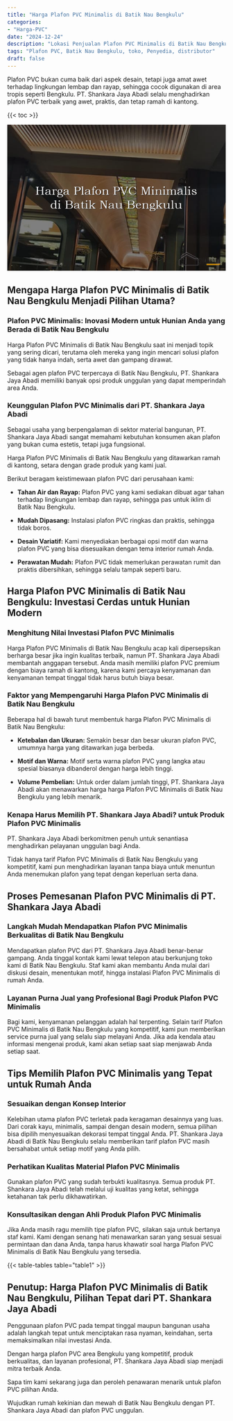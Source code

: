 ```yaml
---
title: "Harga Plafon PVC Minimalis di Batik Nau Bengkulu"
categories: 
- "Harga-PVC"
date: "2024-12-24"
description: "Lokasi Penjualan Plafon PVC Minimalis di Batik Nau Bengkulu bagi hunian, office, serta toko. Panel terbaik, variasi motif, variasi warna elegan, dengan jasa pemasangan dikerjakan oleh tim ahli serta jaminan resmi!|Servis penyediaan Plafon PVC Minimalis di Batik Nau Bengkulu untuk kebutuhan hunian, perkantoran, maupun ritel, beserta panel berkualitas dan instalasi oleh tim profesional dan jaminan resmi.|Solusi Plafon PVC Minimalis di Batik Nau Bengkulu yang andal bagi rumah, perkantoran, dan gerai, dengan panel terbaik dan pemasangan oleh tim berpengalaman dan kepastian resmi.|Distribusi Plafon PVC Minimalis di Batik Nau Bengkulu untuk tempat tinggal, kantor, serta gerai, beserta panel terbaik dan pemasangan ditangani oleh tenaga ahli ahli, lengkap dengan kepastian resmi.}"
tags: "Plafon PVC, Batik Nau Bengkulu, toko, Penyedia, distributor"
draft: false
---
```


Plafon PVC bukan cuma baik dari aspek desain, tetapi juga amat awet terhadap lingkungan lembap dan rayap, sehingga cocok digunakan di area tropis seperti Bengkulu. PT. Shankara Jaya Abadi selalu menghadirkan plafon PVC terbaik yang awet, praktis, dan tetap ramah di kantong.

{{< toc >}}

![Harga Plafon PVC Minimalis di Batik Nau Bengkulu](/images/Harga-PVC/Harga-Plafon-PVC-Minimalis-di-Batik-Nau-Bengkulu.png)


## Mengapa Harga Plafon PVC Minimalis di Batik Nau Bengkulu Menjadi Pilihan Utama?

### Plafon PVC Minimalis: Inovasi Modern untuk Hunian Anda yang Berada di Batik Nau Bengkulu

Harga Plafon PVC Minimalis di Batik Nau Bengkulu saat ini menjadi topik yang sering dicari, terutama oleh mereka yang ingin mencari solusi plafon yang tidak hanya indah, serta awet dan gampang dirawat.

Sebagai agen plafon PVC terpercaya di Batik Nau Bengkulu, PT. Shankara Jaya Abadi memiliki banyak opsi produk unggulan yang dapat memperindah area Anda.

### Keunggulan Plafon PVC Minimalis dari PT. Shankara Jaya Abadi

Sebagai usaha yang berpengalaman di sektor material bangunan, PT. Shankara Jaya Abadi sangat memahami kebutuhan konsumen akan plafon yang bukan cuma estetis, tetapi juga fungsional.

Harga Plafon PVC Minimalis di Batik Nau Bengkulu yang ditawarkan ramah di kantong, setara dengan grade produk yang kami jual.

Berikut beragam keistimewaan plafon PVC dari perusahaan kami:

- **Tahan Air dan Rayap:** Plafon PVC yang kami sediakan dibuat agar tahan terhadap lingkungan lembap dan rayap, sehingga pas untuk iklim di Batik Nau Bengkulu.

- **Mudah Dipasang:** Instalasi plafon PVC ringkas dan praktis, sehingga tidak boros.

- **Desain Variatif:** Kami menyediakan berbagai opsi motif dan warna plafon PVC yang bisa disesuaikan dengan tema interior rumah Anda.

- **Perawatan Mudah:** Plafon PVC tidak memerlukan perawatan rumit dan praktis dibersihkan, sehingga selalu tampak seperti baru.

## Harga Plafon PVC Minimalis di Batik Nau Bengkulu: Investasi Cerdas untuk Hunian Modern

### Menghitung Nilai Investasi Plafon PVC Minimalis

Harga Plafon PVC Minimalis di Batik Nau Bengkulu acap kali dipersepsikan berharga besar jika ingin kualitas terbaik, namun PT. Shankara Jaya Abadi membantah anggapan tersebut. Anda masih memiliki plafon PVC premium dengan biaya ramah di kantong, karena kami percaya kenyamanan dan kenyamanan tempat tinggal tidak harus butuh biaya besar.

### Faktor yang Mempengaruhi Harga Plafon PVC Minimalis di Batik Nau Bengkulu

Beberapa hal di bawah turut membentuk harga Plafon PVC Minimalis di Batik Nau Bengkulu:

- **Ketebalan dan Ukuran:** Semakin besar dan besar ukuran plafon PVC, umumnya harga yang ditawarkan juga berbeda.

- **Motif dan Warna:** Motif serta warna plafon PVC yang langka atau spesial biasanya dibanderol dengan harga lebih tinggi.

- **Volume Pembelian:** Untuk order dalam jumlah tinggi, PT. Shankara Jaya Abadi akan menawarkan harga harga Plafon PVC Minimalis di Batik Nau Bengkulu yang lebih menarik.

### Kenapa Harus Memilih PT. Shankara Jaya Abadi? untuk Produk Plafon PVC Minimalis

PT. Shankara Jaya Abadi berkomitmen penuh untuk senantiasa menghadirkan pelayanan unggulan bagi Anda.

Tidak hanya tarif Plafon PVC Minimalis di Batik Nau Bengkulu yang kompetitif, kami pun menghadirkan layanan tanpa biaya untuk menuntun Anda menemukan plafon yang tepat dengan keperluan serta dana.

## Proses Pemesanan Plafon PVC Minimalis di PT. Shankara Jaya Abadi

### Langkah Mudah Mendapatkan Plafon PVC Minimalis Berkualitas di Batik Nau Bengkulu

Mendapatkan plafon PVC dari PT. Shankara Jaya Abadi benar-benar gampang. Anda tinggal kontak kami lewat telepon atau berkunjung toko kami di Batik Nau Bengkulu. Staf kami akan membantu Anda mulai dari diskusi desain, menentukan motif, hingga instalasi Plafon PVC Minimalis di rumah Anda.

### Layanan Purna Jual yang Profesional Bagi Produk Plafon PVC Minimalis

Bagi kami, kenyamanan pelanggan adalah hal terpenting. Selain tarif Plafon PVC Minimalis di Batik Nau Bengkulu yang kompetitif, kami pun memberikan service purna jual yang selalu siap melayani Anda. Jika ada kendala atau informasi mengenai produk, kami akan setiap saat siap menjawab Anda setiap saat.

## Tips Memilih Plafon PVC Minimalis yang Tepat untuk Rumah Anda

### Sesuaikan dengan Konsep Interior

Kelebihan utama plafon PVC terletak pada keragaman desainnya yang luas. Dari corak kayu, minimalis, sampai dengan desain modern, semua pilihan bisa dipilih menyesuaikan dekorasi tempat tinggal Anda. PT. Shankara Jaya Abadi di Batik Nau Bengkulu selalu memberikan tarif plafon PVC masih bersahabat untuk setiap motif yang Anda pilih.

### Perhatikan Kualitas Material Plafon PVC Minimalis

Gunakan plafon PVC yang sudah terbukti kualitasnya. Semua produk PT. Shankara Jaya Abadi telah melalui uji kualitas yang ketat, sehingga ketahanan tak perlu dikhawatirkan.

### Konsultasikan dengan Ahli Produk Plafon PVC Minimalis

Jika Anda masih ragu memilih tipe plafon PVC, silakan saja untuk bertanya staf kami. Kami dengan senang hati menawarkan saran yang sesuai sesuai permintaan dan dana Anda, tanpa harus khawatir soal harga Plafon PVC Minimalis di Batik Nau Bengkulu yang tersedia.

{{< table-tables table="table1" >}}

## Penutup: Harga Plafon PVC Minimalis di Batik Nau Bengkulu, Pilihan Tepat dari PT. Shankara Jaya Abadi

Penggunaan plafon PVC pada tempat tinggal maupun bangunan usaha adalah langkah tepat untuk menciptakan rasa nyaman, keindahan, serta memaksimalkan nilai investasi Anda.

Dengan harga plafon PVC area Bengkulu yang kompetitif, produk berkualitas, dan layanan profesional, PT. Shankara Jaya Abadi siap menjadi mitra terbaik Anda.

Sapa tim kami sekarang juga dan peroleh penawaran menarik untuk plafon PVC pilihan Anda.

Wujudkan rumah kekinian dan mewah di Batik Nau Bengkulu dengan PT. Shankara Jaya Abadi dan plafon PVC unggulan.